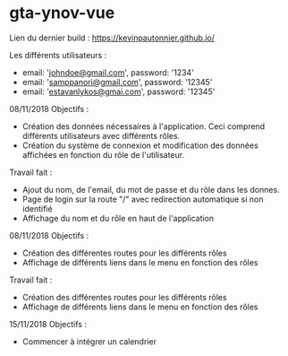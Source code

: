 ﻿# gta-ynov-vue

Lien du dernier build : https://kevinpautonnier.github.io/

Les différents utilisateurs :
  - email: 'johndoe@gmail.com', password: '1234'
  - email: 'samppanori@gmail.com', password: '12345'
  - email: 'estavanlykos@gmai.com', password: '12345'

08/11/2018 Objectifs :
 - Création des données nécessaires à l'application. Ceci comprend différents utilisateurs avec différents rôles.
 - Création du système de connexion et modification des données affichées en fonction du rôle de l'utilisateur.
 
Travail fait :
 - Ajout du nom, de l'email, du mot de passe et du rôle dans les donnes.
 - Page de login sur la route "/" avec redirection automatique si non identifié
 - Affichage du nom et du rôle en haut de l'application 


08/11/2018 Objectifs :
 - Création des différentes routes pour les différents rôles
 - Affichage de différents liens dans le menu en fonction des rôles

Travail fait :
 - Création des différentes routes pour les différents rôles
 - Affichage de différents liens dans le menu en fonction des rôles


15/11/2018 Objectifs :
 - Commencer à intégrer un calendrier

